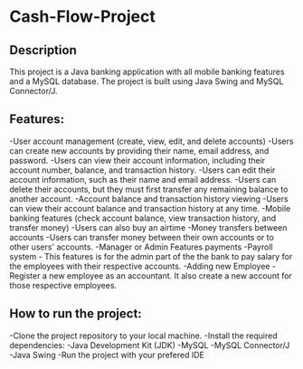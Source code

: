 # Cash-Flow-Project
## Description
   This project is a Java banking application with all mobile banking features and a MySQL database. The project is built using Java Swing and MySQL Connector/J.
## Features:

-User account management (create, view, edit, and delete accounts)
  -Users can create new accounts by providing their name, email address, and password.
  -Users can view their account information, including their account number, balance, and transaction history.
  -Users can edit their account information, such as their name and email address.
  -Users can delete their accounts, but they must first transfer any remaining balance to another account.
-Account balance and transaction history viewing
  -Users can view their account balance and transaction history at any time.
  -Mobile banking features (check account balance, view transaction history, and transfer money)
  -Users can also buy an airtime
-Money transfers between accounts
  -Users can transfer money between their own accounts or to other users' accounts.
-Manager or Admin Features payments
  -Payroll system - This features is for the admin part of the the bank to pay salary for the employees with their respective accounts.
  -Adding new Employee - Register a new employee as an accountant. It also create a new account for those respective employees. 

## How to run the project:

  -Clone the project repository to your local machine.
  -Install the required dependencies:
      -Java Development Kit (JDK)
      -MySQL
      -MySQL Connector/J
      -Java Swing
  -Run the project with your prefered IDE

